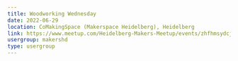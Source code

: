 ```yaml
---
title: Woodworking Wednesday
date: 2022-06-29
location: CoMakingSpace (Makerspace Heidelberg), Heidelberg
link: https://www.meetup.com/Heidelberg-Makers-Meetup/events/zhfhmsydcjbmc/
usergroup: makershd
type: usergroup
---
```

